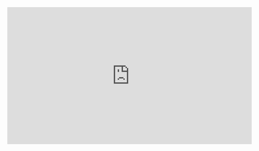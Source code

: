 <iframe width="560" height="315" src="https://www.youtube.com/embed/WcM7d4SJ5K8" frameborder="0" allowfullscreen></iframe>
